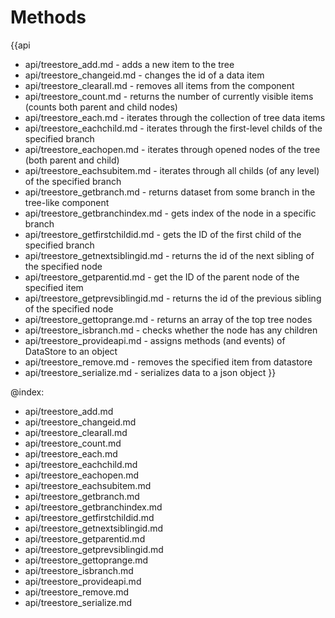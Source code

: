 Methods
=======

{{api
- api/treestore_add.md - adds a new item to the tree
- api/treestore_changeid.md - changes the id of a data item
- api/treestore_clearall.md - removes all items from the component
- api/treestore_count.md - returns the number of currently visible items (counts both parent and child nodes)
- api/treestore_each.md - iterates through the collection of tree data items
- api/treestore_eachchild.md - iterates through the first-level childs of the specified branch
- api/treestore_eachopen.md - iterates through opened nodes of the tree (both parent and child)
- api/treestore_eachsubitem.md - iterates through all childs (of any level) of the specified branch
- api/treestore_getbranch.md - returns dataset from some branch in the tree-like component
- api/treestore_getbranchindex.md - gets index of the node in a specific branch
- api/treestore_getfirstchildid.md - gets the ID of the first child of the specified branch
- api/treestore_getnextsiblingid.md - returns the id of the next sibling of the specified node
- api/treestore_getparentid.md - get the ID of the parent node of the specified item
- api/treestore_getprevsiblingid.md - returns the id of the previous sibling of the specified node
- api/treestore_gettoprange.md - returns an array of the top tree nodes
- api/treestore_isbranch.md - checks whether the node has any children
- api/treestore_provideapi.md - assigns methods (and events) of DataStore to an object
- api/treestore_remove.md - removes the specified item from datastore
- api/treestore_serialize.md - serializes data to a json object
}}

@index:
- api/treestore_add.md
- api/treestore_changeid.md
- api/treestore_clearall.md
- api/treestore_count.md
- api/treestore_each.md
- api/treestore_eachchild.md
- api/treestore_eachopen.md
- api/treestore_eachsubitem.md
- api/treestore_getbranch.md
- api/treestore_getbranchindex.md
- api/treestore_getfirstchildid.md
- api/treestore_getnextsiblingid.md
- api/treestore_getparentid.md
- api/treestore_getprevsiblingid.md
- api/treestore_gettoprange.md
- api/treestore_isbranch.md
- api/treestore_provideapi.md
- api/treestore_remove.md
- api/treestore_serialize.md


